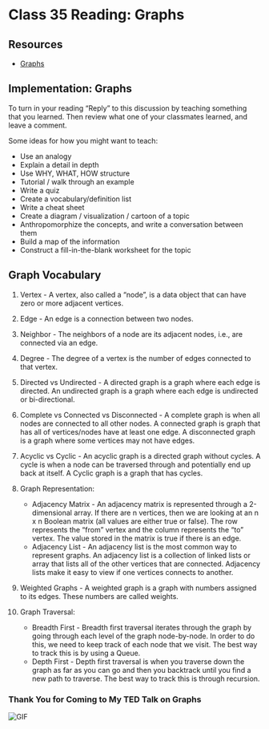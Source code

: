 # Class 35 Reading: Graphs

## Resources

- [Graphs](https://codefellows.github.io/common_curriculum/data_structures_and_algorithms/Code_401/class-35/resources/graphs.html)

## Implementation: Graphs

To turn in your reading “Reply” to this discussion by teaching something that you learned. Then review what one of your classmates learned, and leave a comment.

Some ideas for how you might want to teach:

- Use an analogy
- Explain a detail in depth
- Use WHY, WHAT, HOW structure
- Tutorial / walk through an example
- Write a quiz
- Create a vocabulary/definition list
- Write a cheat sheet
- Create a diagram / visualization / cartoon of a topic
- Anthropomorphize the concepts, and write a conversation between them
- Build a map of the information
- Construct a fill-in-the-blank worksheet for the topic

## Graph Vocabulary

1. Vertex - A vertex, also called a “node”, is a data object that can have zero or more adjacent vertices.
2. Edge - An edge is a connection between two nodes.
3. Neighbor - The neighbors of a node are its adjacent nodes, i.e., are connected via an edge.
4. Degree - The degree of a vertex is the number of edges connected to that vertex.
5. Directed vs Undirected - A directed graph is a graph where each edge is directed. An undirected graph is a graph where each edge is undirected or bi-directional.
6. Complete vs Connected vs Disconnected - A complete graph is when all nodes are connected to all other nodes. A connected graph is graph that has all of vertices/nodes have at least one edge. A disconnected graph is a graph where some vertices may not have edges.
7. Acyclic vs Cyclic - An acyclic graph is a directed graph without cycles. A cycle is when a node can be traversed through and potentially end up back at itself. A Cyclic graph is a graph that has cycles.
8. Graph Representation:

    - Adjacency Matrix - An adjacency matrix is represented through a 2-dimensional array. If there are n vertices, then we are looking at an n x n Boolean matrix (all values are either true or false). The row represents the “from” vertex and the column represents the “to” vertex. The value stored in the matrix is true if there is an edge.
    - Adjacency List - An adjacency list is the most common way to represent graphs. An adjacency list is a collection of linked lists or array that lists all of the other vertices that are connected. Adjacency lists make it easy to view if one vertices connects to another.
9. Weighted Graphs - A weighted graph is a graph with numbers assigned to its edges. These numbers are called weights.
10. Graph Traversal:

    - Breadth First - Breadth first traversal iterates through the graph by going through each level of the graph node-by-node. In order to do this, we need to keep track of each node that we visit. The best way to track this is by using a Queue.
    - Depth First - Depth first traversal is when you traverse down the graph as far as you can go and then you backtrack until you find a new path to traverse. The best way to track this is through recursion.

### Thank You for Coming to My TED Talk on Graphs

![GIF](https://media.giphy.com/media/4qbCWW4WwDpoYtzj6S/giphy.gif)
